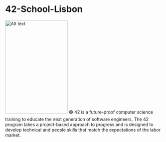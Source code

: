 # 42-School-Lisbon
<p float="left">
  <img src="https://upload.wikimedia.org/wikipedia/commons/8/8d/42_Logo.svg"  width="200" height="300" alt="Alt text" title="42 logo">
🟢 42 is a future-proof computer science training to educate the next generation of software engineers. The 42 program takes a project-based approach to progress and is designed to develop technical and people skills that match the expectations of the labor market.
</p>

